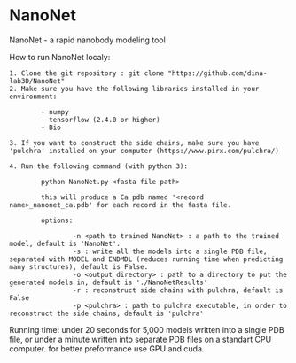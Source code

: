 # NanoNet

NanoNet - a rapid nanobody modeling tool

How to run NanoNet localy:

    1. Clone the git repository : git clone "https://github.com/dina-lab3D/NanoNet"
    2. Make sure you have the following libraries installed in your environment:

            - numpy
            - tensorflow (2.4.0 or higher)
            - Bio

    3. If you want to construct the side chains, make sure you have 'pulchra' installed on your computer (https://www.pirx.com/pulchra/)

    4. Run the following command (with python 3):

            python NanoNet.py <fasta file path>

            this will produce a Ca pdb named '<record name>_nanonet_ca.pdb' for each record in the fasta file.

            options:

                    -n <path to trained NanoNet> : a path to the trained model, default is 'NanoNet'.
                    -s : write all the models into a single PDB file, separated with MODEL and ENDMDL (reduces running time when predicting many structures), default is False.
                    -o <output directory> : path to a directory to put the generated models in, default is './NanoNetResults'
                    -r : reconstruct side chains with pulchra, default is False
                    -p <pulchra> : path to pulchra executable, in order to reconstruct the side chains, default is 'pulchra'


Running time: under 20 seconds for 5,000 models written into a single PDB file, or under a minute written into separate PDB files on a standart CPU computer. for better preformance use GPU and cuda.
